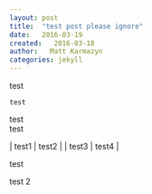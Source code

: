 ```yaml
---
layout: post
title:  "test post please ignore"
date:   2016-03-19
created:   2016-03-18
author:   Matt Karmazyn
categories: jekyll
---
```

test

<!--break-->

    test

test  
test

| test1 | test2 |
| test3 | test4 |

test

test 2
